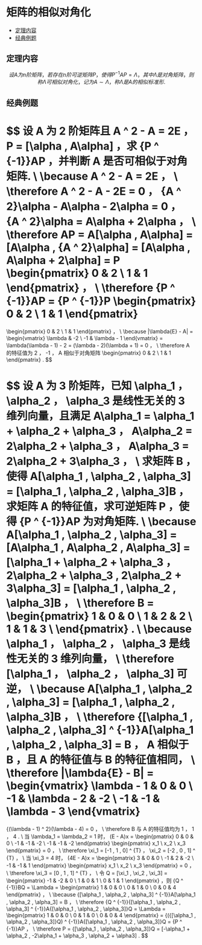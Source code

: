 # 矩阵的相似对角化

* [定理内容](#定理内容)
* [经典例题](#经典例题)

## 定理内容

$$
设 A 为 n 阶矩阵，若存在 n 阶可逆矩阵 P ，使得 {P ^ {-1}}AP  = \Lambda ，其中 \Lambda 是对角矩阵，则称 \Lambda 可相似对角化，记为 A \sim \Lambda ，称 \Lambda 是 A 的相似标准形.
$$

## 经典例题

$$
设 A 为 2 阶矩阵且 A ^ 2 - A = 2E ， P = [\alpha , A\alpha] ，求 {P ^ {-1}}AP ，并判断 A 是否可相似于对角矩阵.
\\
\because A ^ 2 - A = 2E ，
\\
\therefore A ^ 2 - A - 2E = 0 ， {A ^ 2}\alpha - A\alpha - 2\alpha = 0 ， {A ^ 2}\alpha = A\alpha + 2\alpha ，
\\
\therefore AP = A[\alpha , A\alpha] = [A\alpha , {A ^ 2}\alpha] = [A\alpha , A\alpha + 2\alpha] = P
\begin{pmatrix}
0 & 2 \\
1 & 1
\end{pmatrix} ，
\\
\therefore {P ^ {-1}}AP = {P ^ {-1}}P
\begin{pmatrix}
0 & 2 \\
1 & 1
\end{pmatrix}
=
\begin{pmatrix}
0 & 2 \\
1 & 1
\end{pmatrix} ，
\\
\because |\lambda{E} - A| =
\begin{vmatrix}
\lambda & -2 \\
-1 & \lambda - 1
\end{vmatrix}
= \lambda(\lambda - 1) - 2 = (\lambda - 2)(\lambda + 1) = 0 ，
\\
\therefore A 的特征值为 2 ， -1 ， A 相似于对角矩阵
\begin{pmatrix}
0 & 2 \\
1 & 1
\end{pmatrix} .
$$

$$
设 A 为 3 阶矩阵，已知 \alpha_1 ， \alpha_2 ， \alpha_3 是线性无关的 3 维列向量，且满足 A\alpha_1 = \alpha_1 + \alpha_2 + \alpha_3 ， A\alpha_2 = 2\alpha_2 + \alpha_3 ， A\alpha_3 = 2\alpha_2 + 3\alpha_3 ，
\\
求矩阵 B ，使得 A[\alpha_1 , \alpha_2 , \alpha_3] = [\alpha_1 , \alpha_2 , \alpha_3]B ，求矩阵 A 的特征值，求可逆矩阵 P ，使得 {P ^ {-1}}AP 为对角矩阵.
\\
\because A[\alpha_1 , \alpha_2 , \alpha_3] = [A\alpha_1 , A\alpha_2 , A\alpha_3] = [\alpha_1 + \alpha_2 + \alpha_3 ， 2\alpha_2 + \alpha_3 , 2\alpha_2 + 3\alpha_3] = [\alpha_1 , \alpha_2 , \alpha_3]B ，
\\
\therefore B =
\begin{pmatrix}
1 & 0 & 0 \\
1 & 2 & 2 \\
1 & 1 & 3 \\
\end{pmatrix} .
\\
\because \alpha_1 ， \alpha_2 ， \alpha_3 是线性无关的 3 维列向量，
\\
\therefore [\alpha_1 ， \alpha_2 ， \alpha_3] 可逆，
\\
\because A[\alpha_1 , \alpha_2 , \alpha_3] = [\alpha_1 , \alpha_2 , \alpha_3]B ，
\\
\therefore {[\alpha_1 , \alpha_2 , \alpha_3] ^ {-1}}A[\alpha_1 , \alpha_2 , \alpha_3] = B ， A 相似于 B ，且 A 的特征值与 B 的特征值相同，
\\
\therefore |\lambda{E} - B| =
\begin{vmatrix}
\lambda - 1 & 0 & 0 \\
-1 & \lambda - 2 & -2 \\
-1 & -1 & \lambda - 3
\end{vmatrix}
=
{(\lambda - 1) ^ 2}(\lambda - 4) = 0 ，
\\
\therefore B 与 A 的特征值均为 1 ， 1 ， 4 .
\\
当 \lambda_1 = \lambda_2 = 1 时， (E - A)x =
\begin{pmatrix}
0 & 0 & 0 \\
-1 & -1 & -2 \\
-1 & -1 & -2
\end{pmatrix}
\begin{pmatrix}
x_1 \\
x_2 \\
x_3
\end{pmatrix}
= 0 ，
\\
\therefore \xi_1 = [-1 , 1 , 0] ^ {T} ， \xi_2 = [-2 , 0 , 1] ^ {T} ，
\\
当 \xi_3 = 4 时， (4E - A)x =
\begin{pmatrix}
3 & 0 & 0 \\
-1 & 2 & -2 \\
-1 & -1 & 1
\end{pmatrix}
\begin{pmatrix}
x_1 \\
x_2 \\
x_3
\end{pmatrix}
= 0 ，
\\
\therefore \xi_3 = [0 , 1 , 1] ^ {T} ，
\\
令 Q = [\xi_1 , \xi_2 , \xi_3] =
\begin{pmatrix}
-1 & -2 & 0 \\
1 & 0 & 1 \\
0 & 1 & 1
\end{pmatrix}
，则 {Q ^ {-1}}BQ = \Lambda =
\begin{pmatrix}
1 & 0 & 0 \\
0 & 1 & 0 \\
0 & 0 & 4
\end{pmatrix} ，
\\
\because {[\alpha_1 , \alpha_2 , \alpha_3] ^ {-1}}A[\alpha_1 , \alpha_2 , \alpha_3] = B ，
\\
\therefore {Q ^ {-1}}{[\alpha_1 , \alpha_2 , \alpha_3] ^ {-1}}A{[\alpha_1 , \alpha_2 , \alpha_3]}Q = \Lambda =
\begin{pmatrix}
1 & 0 & 0 \\
0 & 1 & 0 \\
0 & 0 & 4
\end{pmatrix}
= {({[\alpha_1 , \alpha_2 , \alpha_3]}Q) ^ {-1}}A{[\alpha_1 , \alpha_2 , \alpha_3]}Q = {P ^ {-1}}AP ，
\\
\therefore P = {[\alpha_1 , \alpha_2 , \alpha_3]}Q = [-\alpha_1 + \alpha_2 , -2\alpha_1 + \alpha_3 , \alpha_2 + \alpha3] .
$$



